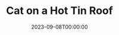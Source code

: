 ---
title: Cat on a Hot Tin Roof
date: 2023-09-08T00:00:00
opening_date: 1971-01-14
closing_date: 1971-01-29
layout: productions
program:
Theatre: Theatre Jacksonville
Venue: Little Theatre
cast:
- Mae: Nancy Kaye
- Gooper: Harry Hodge
- Margaret: Shirley Lightbody
- Brick: Allen Hall
- Big Mama: Mardi Kelly
- Dixie: April Madden
- Buster: Vincent Coyle
- Sonny: Timothy Madden
- Trixie: Ginny Coyle
- Paulie: Matthew Madden
- Big Daddy: Norman Howard
- Doctor Baugh: John Palmer
crew:
- Director: Robert Knowles
- Scene Design: Hal Henderson
- Stage Manager: Doug Thomas
- Assistant Stage Manager: Maggie Martin
- Lighting: Marcia Patch
- Sound: Bob Goodman
- Properties:
  - Katie Raven
  - Maggie Martin
- Set Construction:
  - Marcia Patch
  - Ernest Goldsmith
  - Dave Richardson
  - Paul Allen
  - Walter Quattlebaum
  - Scott Meece
  - Roberta Quattlebaum
- Make-up: Marshall Grauer
- Publicity:
  - Wilfred Lyon, Jr.
  - Diane Somerville
- Box Office:
  - Ann Dubow
  - Gert Berman
- Cast Notes: Carolyn Courreges
---